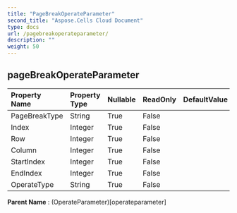 ```yaml
---
title: "PageBreakOperateParameter"
second_title: "Aspose.Cells Cloud Document"
type: docs
url: /pagebreakoperateparameter/
description: ""
weight: 50
---
```


## **pageBreakOperateParameter**

 

| Property Name | Property Type | Nullable |  ReadOnly | DefaultValue | Description | 
| :- | :- | :- |:- |  :- | :- |
| PageBreakType | String | True |  False |  |  |  
| Index | Integer | True |  False |  |  |  
| Row | Integer | True |  False |  |  |  
| Column | Integer | True |  False |  |  |  
| StartIndex | Integer | True |  False |  |  |  
| EndIndex | Integer | True |  False |  |  |  
| OperateType | String | True |  False |  |  |  

**Parent Name** : (OperateParameter)[operateparameter]

